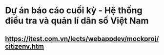 # Dự án báo cáo cuối kỳ - Hệ thống điều tra và quản lí dân số Việt Nam
## https://itest.com.vn/lects/webappdev/mockproj/citizenv.htm
